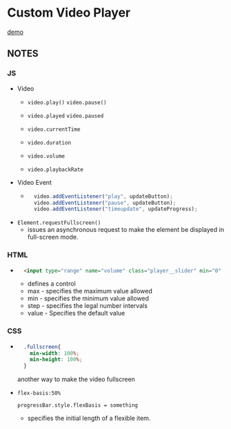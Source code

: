 # Custom Video Player
[demo](https://zzkzzzz.github.io/JavaScript30-Challenge/11%20-%20Custom%20Video%20Player/index.html)

## NOTES

### JS
  - Video
    - `video.play()` `video.pause()`
    
    
    - `video.played` `video.paused`
    - `video.currentTime`
    - `video.duration`
    - `video.volume`
    - `video.playbackRate`
  - Video Event
     - ```javascript
         video.addEventListener("play", updateButton);
         video.addEventListener("pause", updateButton);
         video.addEventListener("timeupdate", updateProgress);
       ```
  - `Element.requestFullscreen()`
    - issues an asynchronous request to make the element be displayed in full-screen mode.

### HTML
  - ```html
      <input type="range" name="volume" class="player__slider" min="0" max="1" step="0.05" value="1">
    ```
    - defines a control 
    - max - specifies the maximum value allowed
    - min - specifies the minimum value allowed
    - step - specifies the legal number intervals
    - value - Specifies the default value

### CSS
  - ```css
      .fullscreen{
        min-width: 100%;
        min-height: 100%;
      }
    ```
    another way to make the video fullscreen
    
  - `flex-basis:50%`
  
    `progressBar.style.flexBasis = something`
    -  specifies the initial length of a flexible item.
   
